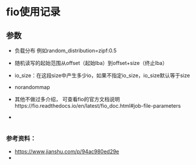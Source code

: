# fio使用记录
## 参数
+ 负载分布 例如random_distribution=zipf:0.5  
+ 随机读写的起始范围从offset（起始lba）到offset+size（终止lba）
+ io_size：在这段size中产生多少io，如果不指定io_size，io_size默认等于size
+ norandommap



+ 其他不做过多介绍， 可查看fio的官方文档说明https://fio.readthedocs.io/en/latest/fio_doc.html#job-file-parameters 
+ 


```
```


### 参考资料：
+ https://www.jianshu.com/p/94ac980ed29e 
+ 